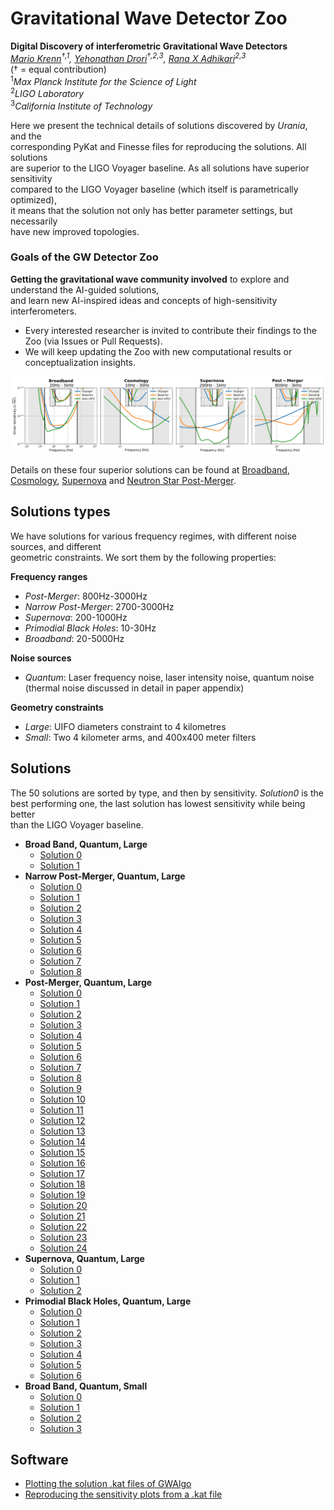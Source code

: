 # Gravitational Wave Detector Zoo

**Digital Discovery of interferometric Gravitational Wave Detectors**\
_[Mario Krenn](https://mariokrenn.wordpress.com/)<sup>†,1</sup>, [Yehonathan Drori](https://scholar.google.com/citations?user=OFQrfgYAAAAJ)<sup>†,2,3</sup>, [Rana X Adhikari](https://caltechexperimentalgravity.github.io/)<sup>2,3</sup>_\
(† = equal contribution)\
<sup>1</sup>*Max Planck Institute for the Science of Light*\
<sup>2</sup>*LIGO Laboratory*\
<sup>3</sup>*California Institute of Technology*

Here we present the technical details of solutions discovered by *Urania*, and the\
corresponding PyKat and Finesse files for reproducing the solutions. All solutions\
are superior to the LIGO Voyager baseline. As all solutions have superior sensitivity\
compared to the LIGO Voyager baseline (which itself is parametrically optimized),\
it means that the solution not only has better parameter settings, but necessarily\
have new improved topologies.

### Goals of the GW Detector Zoo
**Getting the gravitational wave community involved** to explore and understand the AI-guided solutions,\
and learn new AI-inspired ideas and concepts of high-sensitivity interferometers.
- Every interested researcher is invited to contribute their findings to the Zoo (via Issues or Pull Requests).
- We will keep updating the Zoo with new computational results or conceptualization insights.
  
<p align="center">
   <img src="strain.png" alt="Strain Sensitivity of four superior solutions" width="1000px">
</p>

Details on these four superior solutions can be found at
[Broadband](solutions/type5/sol00),
[Cosmology](solutions/type9/sol00),
[Supernova](solutions/type2/sol00) and
[Neutron Star Post-Merger](solutions/type8/sol00).


## Solutions types
We have solutions for various frequency regimes, with different noise sources, and different\
geometric constraints. We sort them by the following properties:

**Frequency ranges**
* *Post-Merger*: 800Hz-3000Hz
* *Narrow Post-Merger*: 2700-3000Hz
* *Supernova*: 200-1000Hz
* *Primodial Black Holes*: 10-30Hz
* *Broadband*: 20-5000Hz

**Noise sources**
* *Quantum*: Laser frequency noise, laser intensity noise, quantum noise (thermal noise discussed in detail in paper appendix)

**Geometry constraints**
* *Large*: UIFO diameters constraint to 4 kilometres
* *Small*: Two 4 kilometer arms, and 400x400 meter filters


## Solutions
The 50 solutions are sorted by type, and then by sensitivity. *Solution0* is the\
best performing one, the last solution has lowest sensitivity while being better\
than the LIGO Voyager baseline.

* **Broad Band, Quantum, Large**
   * [Solution 0](solutions/type5/sol00)
   * [Solution 1](solutions/type5/sol01)
* **Narrow Post-Merger, Quantum, Large**
   * [Solution 0](solutions/type6/sol00)
   * [Solution 1](solutions/type6/sol01)
   * [Solution 2](solutions/type6/sol02)
   * [Solution 3](solutions/type6/sol03)
   * [Solution 4](solutions/type6/sol04)
   * [Solution 5](solutions/type6/sol05)
   * [Solution 6](solutions/type6/sol06)
   * [Solution 7](solutions/type6/sol07)
   * [Solution 8](solutions/type6/sol08)
* **Post-Merger, Quantum, Large**
   * [Solution 0](solutions/type8/sol00)
   * [Solution 1](solutions/type8/sol01)
   * [Solution 2](solutions/type8/sol02)
   * [Solution 3](solutions/type8/sol03)
   * [Solution 4](solutions/type8/sol04)
   * [Solution 5](solutions/type8/sol05)
   * [Solution 6](solutions/type8/sol06)
   * [Solution 7](solutions/type8/sol07)
   * [Solution 8](solutions/type8/sol08)
   * [Solution 9](solutions/type8/sol09)
   * [Solution 10](solutions/type8/sol10)
   * [Solution 11](solutions/type8/sol11)
   * [Solution 12](solutions/type8/sol12)
   * [Solution 13](solutions/type8/sol13)
   * [Solution 14](solutions/type8/sol14)
   * [Solution 15](solutions/type8/sol15)
   * [Solution 16](solutions/type8/sol16)
   * [Solution 17](solutions/type8/sol17)
   * [Solution 18](solutions/type8/sol18)
   * [Solution 19](solutions/type8/sol19)
   * [Solution 20](solutions/type8/sol20)
   * [Solution 21](solutions/type8/sol21)
   * [Solution 22](solutions/type8/sol22)
   * [Solution 23](solutions/type8/sol23)
   * [Solution 24](solutions/type8/sol24)
* **Supernova, Quantum, Large**
   * [Solution 0](solutions/type2/sol00)
   * [Solution 1](solutions/type2/sol01)
   * [Solution 2](solutions/type2/sol02) 
* **Primodial Black Holes, Quantum, Large**
   * [Solution 0](solutions/type9/sol00)
   * [Solution 1](solutions/type9/sol01)
   * [Solution 2](solutions/type9/sol02)
   * [Solution 3](solutions/type9/sol03)
   * [Solution 4](solutions/type9/sol04)
   * [Solution 5](solutions/type9/sol05)
   * [Solution 6](solutions/type9/sol06)
* **Broad Band, Quantum, Small**
   * [Solution 0](solutions/type10/sol00)
   * [Solution 1](solutions/type10/sol01)
   * [Solution 2](solutions/type10/sol02)
   * [Solution 3](solutions/type10/sol03)

 ## Software
 - [Plotting the solution .kat files of GWAlgo](software/plotting)
 - [Reproducing the sensitivity plots from a .kat file](software/sensitivity)
